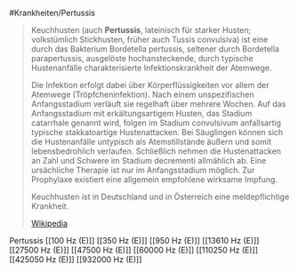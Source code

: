 #Krankheiten/Pertussis

> Keuchhusten (auch **Pertussis**, lateinisch für starker Husten; volkstümlich Stickhusten, früher auch Tussis convulsiva) ist eine durch das Bakterium Bordetella pertussis, seltener durch Bordetella parapertussis, ausgelöste hochansteckende, durch typische Hustenanfälle charakterisierte Infektionskrankheit der Atemwege.
>
> Die Infektion erfolgt dabei über Körperflüssigkeiten vor allem der Atemwege (Tröpfcheninfektion). Nach einem unspezifischen Anfangsstadium verläuft sie regelhaft über mehrere Wochen. Auf das Anfangsstadium mit erkältungsartigem Husten, das Stadium catarrhale genannt wird, folgen im Stadium convulsivum anfallsartig typische stakkatoartige Hustenattacken. Bei Säuglingen können sich die Hustenanfälle untypisch als Atemstillstände äußern und somit lebensbedrohlich verlaufen. Schließlich nehmen die Hustenattacken an Zahl und Schwere im Stadium decrementi allmählich ab. Eine ursächliche Therapie ist nur im Anfangsstadium möglich. Zur Prophylaxe existiert eine allgemein empfohlene wirksame Impfung.
>
> Keuchhusten ist in Deutschland und in Österreich eine meldepflichtige Krankheit.
>
> [Wikipedia](https://de.wikipedia.org/wiki/Keuchhusten)

Pertussis
[[100 Hz (E)]]
[[350 Hz (E)]]
[[950 Hz (E)]]
[[13610 Hz (E)]]
[[27500 Hz (E)]]
[[47500 Hz (E)]]
[[60000 Hz (E)]]
[[110250 Hz (E)]]
[[425050 Hz (E)]]
[[932000 Hz (E)]]